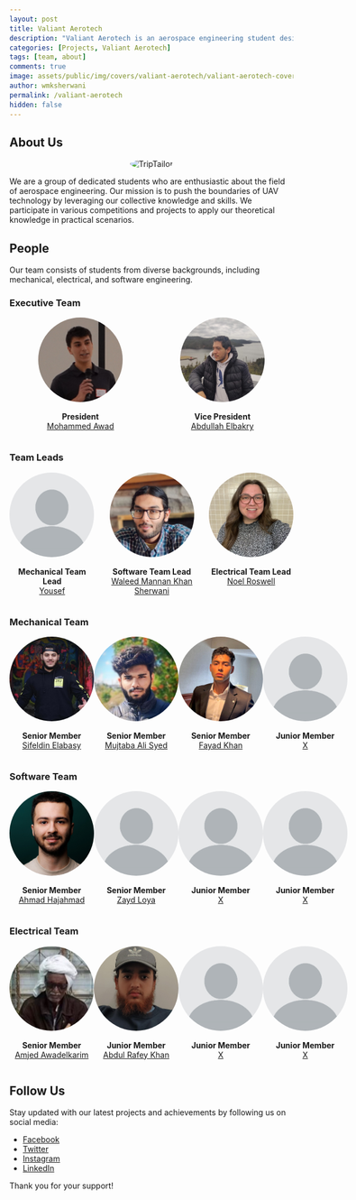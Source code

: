 ```yaml
---
layout: post
title: Valiant Aerotech
description: "Valiant Aerotech is an aerospace engineering student design team at Memorial University of Newfoundland passionate about advancing unmanned aerial vehicle (UAV) technology through creativity, teamwork, and hands-on engineering."
categories: [Projects, Valiant Aerotech]
tags: [team, about]
comments: true
image: assets/public/img/covers/valiant-aerotech/valiant-aerotech-cover.png
author: wmksherwani
permalink: /valiant-aerotech
hidden: false
---
```


## About Us
<div style="display: flex; justify-content: space-around; align-items: center;">
    <div style="text-align: center;">
        <img src="../assets/public/img/logos/valiant-aerotech/valiant-aerotech-logo.png" alt="TripTailor" style="width: 300px; object-fit: cover; border-radius: 50%;" class = "logo-img">
    </div>
</div>

We are a group of dedicated students who are enthusiastic about the field of aerospace engineering. Our mission is to push the boundaries of UAV technology by leveraging our collective knowledge and skills. We participate in various competitions and projects to apply our theoretical knowledge in practical scenarios.

## People
Our team consists of students from diverse backgrounds, including mechanical, electrical, and software engineering.

### Executive Team
<div style="display: flex; justify-content: space-around;">
    <div>
        <img src="assets/public/img/people/Mohammed Awad.png" alt="Design Lead" style="width: 150px; object-fit: cover; border-radius: 50%;" class = "team-member-img">
        <p style="text-align: center;font-weight: bold; margin-bottom: 0;">President</p>
        <a href="https://www.linkedin.com/in/mohammed" target="_blank">
            <p style="text-align: center; font-weight: smaller; margin-top: 0;">Mohammed Awad</p>
        </a>
    </div>
    <div style="text-align: center;">
        <img src="assets/public/img/people/Abdullah Elbakry.png" alt="Project Manager" style="width: 150px; object-fit: cover; border-radius: 50%;" class = "team-member-img">
        <p style="text-align: center; font-weight: bold; margin-bottom: 0;">Vice President</p>
        <a href="https://www.linkedin.com/in/abdullah-elbakry/" target="_blank">
            <p style="text-align: center; font-weight: smaller; margin-top: 0;">Abdullah Elbakry</p>
        </a>
    </div>
</div>

### Team Leads
<div style="display: flex; justify-content: space-around;">
    <div>
        <img src="assets/public/img/people/X.png" alt="Mechanical Lead" style="width: 150px; object-fit: cover; border-radius: 50%;" class = "team-member-img">
        <p style="text-align: center; font-weight: bold; margin-bottom: 0;">Mechanical Team Lead</p>
        <a href="https://www.instagram.com/dadazoz37" target="_blank">
            <p style="text-align: center; font-weight: smaller; margin-top: 0;">Yousef</p>
        </a>
    </div>
    <div style="text-align: center;">
        <img src="assets/public/img/people/Waleed Mannan Khan Sherwani.png" alt="Software Lead" style="width: 150px; object-fit: cover; border-radius: 50%;" class = "team-member-img">
        <p style="font-weight: bold; margin-bottom: 0;">Software Team Lead</p>
        <a href="https://www.linkedin.com/in/wmksherwani/" target="_blank">
            <p style="text-align: center; font-weight: smaller; margin-top: 0;">Waleed Mannan Khan Sherwani</p>
        </a>
    </div>
    <div>
        <img src="assets/public/img/people/Noel Rowsell.png" alt="Electrical Lead" style="width: 150px; object-fit: cover; border-radius: 50%;" class = "team-member-img">
        <p style="text-align: center; font-weight: bold; margin-bottom: 0;">Electrical Team Lead</p>
        <a href="https://www.linkedin.com/in/noelrowsell/" target="_blank">
            <p style="text-align: center; font-weight: smaller; margin-top: 0;">Noel Roswell</p>
        </a>
    </div>
</div>

### Mechanical Team
<div style="display: flex; justify-content: space-around;">
    <div>
        <img src="assets/public/img/people/Sifeldin Elabasy.png" alt="Team Member" style="width: 150px; object-fit: cover; border-radius: 50%;" class = "team-member-img">
        <p style="text-align: center; font-weight: bold; margin-bottom: 0;">Senior Member</p>
        <a href="https://www.linkedin.com/in/sifeldin-elabasy-a7004323a/" target="_blank">
            <p style="text-align: center; font-weight: smaller; margin-top: 0;">Sifeldin Elabasy</p>
        </a>
    </div>
    <div style="text-align: center;">
        <img src="assets/public/img/people/Mujtaba Ali Syed.png" alt="Team Member" style="width: 150px; object-fit: cover; border-radius: 50%;" class = "team-member-img">
        <p style="font-weight: bold; margin-bottom: 0;">Senior Member</p>
        <a href="https://www.linkedin.com/in/mujtaba" target="_blank">
            <p style="text-align: center; font-weight: smaller; margin-top: 0;">Mujtaba Ali Syed</p>
        </a>
    </div>
    <div>
        <img src="assets/public/img/people/Fayad Khan.png" alt="Team Member" style="width: 150px; object-fit: cover; border-radius: 50%;" class = "team-member-img">
        <p style="text-align: center; font-weight: bold; margin-bottom: 0;">Senior Member</p>
        <a href="https://www.linkedin.com/in/alfayadkhan/" target="_blank">
            <p style="text-align: center; font-weight: smaller; margin-top: 0;">Fayad Khan</p>
        </a>
    </div>
    <div style="text-align: center;">
        <img src="assets/public/img/people/X.png" alt="Team Member" style="width: 150px; object-fit: cover; border-radius: 50%;" class = "team-member-img">
        <p style="font-weight: bold; margin-bottom: 0;">Junior Member</p>
        <a href="https://www.linkedin.com/in/mujtaba" target="_blank">
            <p style="text-align: center; font-weight: smaller; margin-top: 0;">X</p>
        </a>
    </div>
</div>

### Software Team
<div style="display: flex; justify-content: space-around;">
    <div>
        <img src="assets/public/img/people/Ahmad Hajahmad.png" alt="Team Member" style="width: 150px; object-fit: cover; border-radius: 50%;" class = "team-member-img">
        <p style="text-align: center; font-weight: bold; margin-bottom: 0;">Senior Member</p>
        <a href="https://www.linkedin.com/in/aahajahmad/" target="_blank">
            <p style="text-align: center; font-weight: smaller; margin-top: 0;">Ahmad Hajahmad</p>
        </a>
    </div>
    <div style="text-align: center;">
        <img src="assets/public/img/people/X.png" alt="Team Member" style="width: 150px; object-fit: cover; border-radius: 50%;" class = "team-member-img">
        <p style="font-weight: bold; margin-bottom: 0;">Senior Member</p>
        <a href="https://www.linkedin.com/in/zayd-loya/" target="_blank">
            <p style="text-align: center; font-weight: smaller; margin-top: 0;">Zayd Loya</p>
        </a>
    </div>
    <div style="text-align: center;">
        <img src="assets/public/img/people/X.png" alt="Team Member" style="width: 150px; object-fit: cover; border-radius: 50%;" class = "team-member-img">
        <p style="font-weight: bold; margin-bottom: 0;">Junior Member</p>
        <a href="https://www.linkedin.com/in/mujtaba" target="_blank">
            <p style="text-align: center; font-weight: smaller; margin-top: 0;">X</p>
        </a>
    </div>
    <div style="text-align: center;">
        <img src="assets/public/img/people/X.png" alt="Team Member" style="width: 150px; object-fit: cover; border-radius: 50%;" class = "team-member-img">
        <p style="font-weight: bold; margin-bottom: 0;">Junior Member</p>
        <a href="https://www.linkedin.com/in/mujtaba" target="_blank">
            <p style="text-align: center; font-weight: smaller; margin-top: 0;">X</p>
        </a>
    </div>
</div>

### Electrical Team
<div style="display: flex; justify-content: space-around;">
    <div>
        <img src="assets/public/img/people/Amjed Awadelkarim.png" alt="Team Member" style="width: 150px; object-fit: cover; border-radius: 50%;" class = "team-member-img">
        <p style="text-align: center; font-weight: bold; margin-bottom: 0;">Senior Member</p>
        <a href="https://www.linkedin.com/in/amjed" target="_blank">
            <p style="text-align: center; font-weight: smaller; margin-top: 0;">Amjed Awadelkarim</p>
        </a>
    </div>
    <div style="text-align: center;">
        <img src="assets/public/img/people/Abdul Raafe Khan.png" alt="Team Member" style="width: 150px; object-fit: cover; border-radius: 50%;" class = "team-member-img">
        <p style="font-weight: bold; margin-bottom: 0;">Junior Member</p>
        <a href="https://www.linkedin.com/in/abdulrafeykhan/" target="_blank">
            <p style="text-align: center; font-weight: smaller; margin-top: 0;">Abdul Rafey Khan</p>
        </a>
    </div>
    <div>
        <img src="assets/public/img/people/X.png" alt="Team Member" style="width: 150px; object-fit: cover; border-radius: 50%;" class = "team-member-img">
        <p style="text-align: center; font-weight: bold; margin-bottom: 0;">Junior Member</p>
        <a href="https://www.linkedin.com/in/sifeldin-elabasy-a7004323a/" target="_blank">
            <p style="text-align: center; font-weight: smaller; margin-top: 0;">X</p>
        </a>
    </div>
    <div style="text-align: center;">
        <img src="assets/public/img/people/X.png" alt="Team Member" style="width: 150px; object-fit: cover; border-radius: 50%;" class = "team-member-img">
        <p style="font-weight: bold; margin-bottom: 0;">Junior Member</p>
        <a href="https://www.linkedin.com/in/mujtaba" target="_blank">
            <p style="text-align: center; font-weight: smaller; margin-top: 0;">X</p>
        </a>
    </div>
</div>

<!-- ## What We Do

### UAV Development
We design, build, and test UAVs for various applications, including search and rescue, environmental monitoring, and aerial photography.

### Research and Innovation
Our team conducts research on advanced UAV technologies, such as autonomous flight systems, sensor integration, and energy-efficient propulsion systems.

### Community Engagement
We engage with the local community through workshops, presentations, and collaborations with industry partners to promote STEM education and inspire the next generation of engineers.

## Join Us
If you are a student at Memorial University of Newfoundland with a passion for aerospace engineering and UAV technology, we invite you to join our team. Together, we can achieve great things and make a significant impact in the field of aerospace engineering.

For more information, please contact us at [email@example.com] or visit our website at [www.valiantaerotech.com](http://www.valiantaerotech.com).

## Code
```python
def hello_world():
    print("Hello, World!")
``` -->



## Follow Us

Stay updated with our latest projects and achievements by following us on social media:

- [Facebook](http://www.facebook.com/valiantaerotech)
- [Twitter](http://www.twitter.com/valiantaerotech)
- [Instagram](http://www.instagram.com/valiantaerotech)
- [LinkedIn](http://www.linkedin.com/company/valiantaerotech)

Thank you for your support!

<style>
  .team-member-img {
    max-height: 150px;
    max-width: 150px;
    border-radius: 50%;
  }

  .logo-img {
    max-height: 300px;
    max-width: 300px;
  }

  .team-member-img + a p {
    font-size: 16px;
  }

  @media (max-width: 600px) {
    .team-member-img + a p {
      font-size: 12px;
    }
  }

  @media (max-width: 400px) {
    .team-member-img + a p {
      font-size: 10px;
    }
  }
</style>

<script>
  function adjustImages(className) {
    setTimeout(() => {
      const images = document.querySelectorAll(`.${className}`);
      let globalMin = Infinity;

      images.forEach(img => {
        const rect = img.getBoundingClientRect();
        const minDim = Math.min(rect.width, rect.height);
        globalMin = Math.min(globalMin, minDim);
      });

      console.log('Global min:', globalMin, 'for class:', className);

      images.forEach(img => {
        img.style.width = `${globalMin}px`;
        img.style.height = `${globalMin}px`;
        img.style.borderRadius = '50%';
      });
    }, 1000);

    console.log('Images adjusted for class:', className);
  }

  adjustImages('team-member-img');
  adjustImages('logo-img');
</script>
